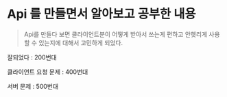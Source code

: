 # Api 를 만들면서 알아보고 공부한 내용
> Api를 만들다 보면 클라이언트분이 어떻게 받아서 쓰는게 편하고 안헷리게 사용할 수 있는지에 대해서 고민하게 되었다.

잘되었다 : 200번대

클라이언트 요청 문제 : 400번대

서버 문제 : 500번대


